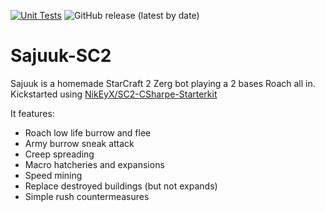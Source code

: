 [![Unit Tests](https://github.com/Guillaume-Docquier/Sajuuk-SC2/actions/workflows/dotnet.yml/badge.svg)](https://github.com/Guillaume-Docquier/Sajuuk-SC2/actions/workflows/dotnet.yml)
![GitHub release (latest by date)](https://img.shields.io/github/v/release/Guillaume-Docquier/Sajuuk-SC2?label=Latest)

# Sajuuk-SC2
Sajuuk is a homemade StarCraft 2 Zerg bot playing a 2 bases Roach all in.  
Kickstarted using [NikEyX/SC2-CSharpe-Starterkit](https://github.com/NikEyX/SC2-CSharpe-Starterkit)

It features:

- Roach low life burrow and flee
- Army burrow sneak attack
- Creep spreading
- Macro hatcheries and expansions
- Speed mining
- Replace destroyed buildings (but not expands)
- Simple rush countermeasures
